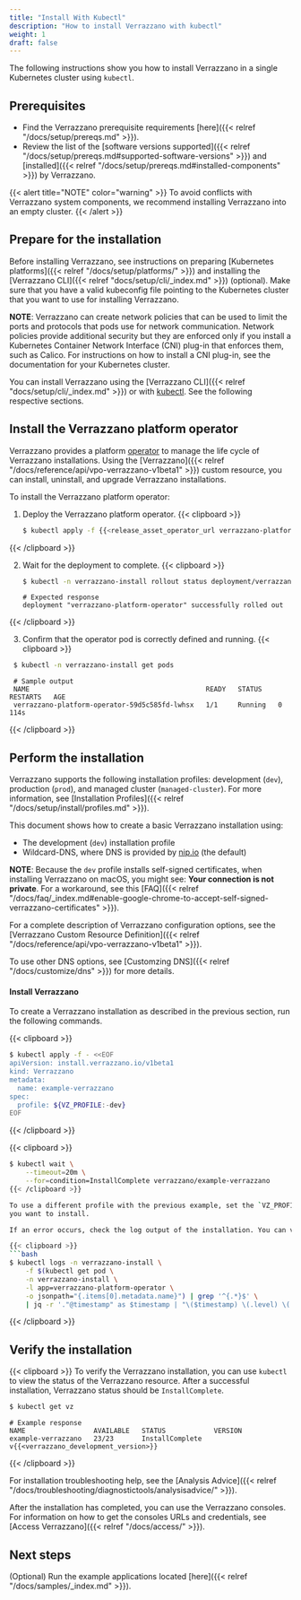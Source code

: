 ```yaml
---
title: "Install With Kubectl"
description: "How to install Verrazzano with kubectl"
weight: 1
draft: false
---
```


The following instructions show you how to install Verrazzano in a
single Kubernetes cluster using `kubectl`.

## Prerequisites

- Find the Verrazzano prerequisite requirements [here]({{< relref "/docs/setup/prereqs.md" >}}).
- Review the list of the [software versions supported]({{< relref "/docs/setup/prereqs.md#supported-software-versions" >}}) and [installed]({{< relref "/docs/setup/prereqs.md#installed-components" >}}) by Verrazzano.

{{< alert title="NOTE" color="warning" >}}
To avoid conflicts with Verrazzano system components, we recommend installing Verrazzano into an empty cluster.
{{< /alert >}}

## Prepare for the installation

Before installing Verrazzano, see instructions on preparing [Kubernetes platforms]({{< relref "/docs/setup/platforms/" >}}) and installing the [Verrazzano CLI]({{< relref "docs/setup/cli/_index.md" >}}) (optional).
Make sure that you have a valid kubeconfig file pointing to the Kubernetes cluster that you want to use for installing Verrazzano.

**NOTE**: Verrazzano can create network policies that can be used to limit the ports and protocols that pods use for network communication. Network policies provide additional security but they are enforced only if you install a Kubernetes Container Network Interface (CNI) plug-in that enforces them, such as Calico. For instructions on how to install a CNI plug-in, see the documentation for your Kubernetes cluster.

You can install Verrazzano using the [Verrazzano CLI]({{< relref "docs/setup/cli/_index.md" >}}) or with [kubectl](https://kubernetes.io/docs/reference/kubectl/kubectl/). See the following respective sections.

## Install the Verrazzano platform operator

Verrazzano provides a platform [operator](https://kubernetes.io/docs/concepts/extend-kubernetes/operator/)
to manage the life cycle of Verrazzano installations.  Using the [Verrazzano]({{< relref "/docs/reference/api/vpo-verrazzano-v1beta1" >}})
custom resource, you can install, uninstall, and upgrade Verrazzano installations.

To install the Verrazzano platform operator:

1. Deploy the Verrazzano platform operator.
{{< clipboard >}}
   ```bash
   $ kubectl apply -f {{<release_asset_operator_url verrazzano-platform-operator.yaml>}}
   ```
{{< /clipboard >}}

2. Wait for the deployment to complete.
{{< clipboard >}}
   ```bash
   $ kubectl -n verrazzano-install rollout status deployment/verrazzano-platform-operator
   ```
   ```
   # Expected response
   deployment "verrazzano-platform-operator" successfully rolled out
   ```
{{< /clipboard >}}

3. Confirm that the operator pod is correctly defined and running.
{{< clipboard >}}
  ```bash
   $ kubectl -n verrazzano-install get pods
   ```
   ```
    # Sample output
    NAME                                            READY   STATUS    RESTARTS   AGE
    verrazzano-platform-operator-59d5c585fd-lwhsx   1/1     Running   0          114s
   ```
{{< /clipboard >}}

## Perform the installation

Verrazzano supports the following installation profiles:  development (`dev`), production (`prod`), and
managed cluster (`managed-cluster`).  For more information, see
[Installation Profiles]({{< relref "/docs/setup/install/profiles.md"  >}}).

This document shows how to create a basic Verrazzano installation using:

* The development (`dev`) installation profile
* Wildcard-DNS, where DNS is provided by [nip.io](https://nip.io) (the default)

**NOTE**: Because the `dev` profile installs self-signed certificates, when installing Verrazzano on macOS, you might see: **Your connection is not private**. For a workaround, see this [FAQ]({{< relref "/docs/faq/_index.md#enable-google-chrome-to-accept-self-signed-verrazzano-certificates" >}}).

For a complete description of Verrazzano configuration options, see the
[Verrazzano Custom Resource Definition]({{< relref "/docs/reference/api/vpo-verrazzano-v1beta1" >}}).

To use other DNS options, see [Customzing DNS]({{< relref "/docs/customize/dns" >}}) for more details.

#### Install Verrazzano

To create a Verrazzano installation as described in the previous section, run the following commands.

{{< clipboard >}}
```bash
$ kubectl apply -f - <<EOF
apiVersion: install.verrazzano.io/v1beta1
kind: Verrazzano
metadata:
  name: example-verrazzano
spec:
  profile: ${VZ_PROFILE:-dev}
EOF
```
{{< /clipboard >}}

{{< clipboard >}}
```bash
$ kubectl wait \
    --timeout=20m \
    --for=condition=InstallComplete verrazzano/example-verrazzano
{{< /clipboard >}}

To use a different profile with the previous example, set the `VZ_PROFILE` environment variable to the name of the profile
you want to install.

If an error occurs, check the log output of the installation. You can view the logs with the following command.

{{< clipboard >}}
```bash
$ kubectl logs -n verrazzano-install \
    -f $(kubectl get pod \
    -n verrazzano-install \
    -l app=verrazzano-platform-operator \
    -o jsonpath="{.items[0].metadata.name}") | grep '^{.*}$' \
    | jq -r '."@timestamp" as $timestamp | "\($timestamp) \(.level) \(.message)"'
```
{{< /clipboard >}}

## Verify the installation

{{< clipboard >}}
To verify the Verrazzano installation, you can use `kubectl` to view the status of the Verrazzano resource.  After a successful installation, Verrazzano status should be `InstallComplete`.

```bash
$ kubectl get vz
```
```
# Example response
NAME                 AVAILABLE   STATUS            VERSION
example-verrazzano   23/23       InstallComplete   v{{<verrazzano_development_version>}}
```
{{< /clipboard >}}

For installation troubleshooting help, see the [Analysis Advice]({{< relref "/docs/troubleshooting/diagnostictools/analysisadvice/" >}}).

After the installation has completed, you can use the Verrazzano consoles.
For information on how to get the consoles URLs and credentials, see [Access Verrazzano]({{< relref "/docs/access/" >}}).

## Next steps

(Optional) Run the example applications located [here]({{< relref "/docs/samples/_index.md" >}}).
